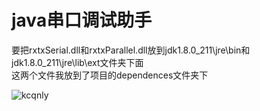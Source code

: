 # java串口调试助手


要把rxtxSerial.dll和rxtxParallel.dll放到jdk1.8.0_211\jre\bin和jdk1.8.0_211\jre\lib\ext文件夹下面  
这两个文件我放到了项目的dependences文件夹下

![kcqnly](https://ly-object-1259106193.cos.ap-chengdu.myqcloud.com/github/SerialAssistant.png)

